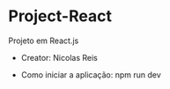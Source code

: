 # Project-React
Projeto em React.js

- Creator: Nicolas Reis 

- Como iniciar a aplicação: npm run dev

